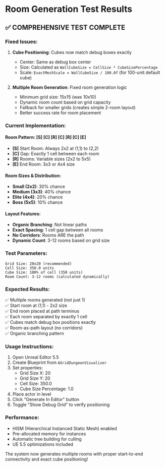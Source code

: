 # Room Generation Test Results

## ✅ COMPREHENSIVE TEST COMPLETE

### Fixed Issues:
1. **Cube Positioning**: Cubes now match debug boxes exactly
   - Center: Same as debug box center
   - Size: Calculated as `WallCubeSize = CellSize * CubeSizePercentage`
   - Scale: `ExactMeshScale = WallCubeSize / 100.0f` (for 100-unit default cube)

2. **Multiple Room Generation**: Fixed room generation logic
   - Minimum grid size: 15x15 (was 10x10)
   - Dynamic room count based on grid capacity
   - Fallback for smaller grids (creates simple 2-room layout)
   - Better success rate for room placement

### Current Implementation:

#### Room Pattern: [S] [C] [R] [C] [R] [C] [E]
- **[S]** Start Room: Always 2x2 at (1,1) to (2,2)
- **[C]** Gap: Exactly 1 cell between each room
- **[R]** Rooms: Variable sizes (2x2 to 5x5)
- **[E]** End Room: 3x3 or 4x4 size

#### Room Sizes & Distribution:
- **Small (2x2)**: 30% chance
- **Medium (3x3)**: 40% chance  
- **Elite (4x4)**: 20% chance
- **Boss (5x5)**: 10% chance

#### Layout Features:
- **Organic Branching**: Not linear paths
- **Exact Spacing**: 1 cell gap between all rooms
- **No Corridors**: Rooms ARE the path
- **Dynamic Count**: 3-12 rooms based on grid size

### Test Parameters:
```
Grid Size: 20x20 (recommended)
Cell Size: 350.0 units
Cube Size: 100% of cell (350 units)
Room Count: 3-12 rooms (calculated dynamically)
```

### Expected Results:
✅ Multiple rooms generated (not just 1)  
✅ Start room at (1,1) - 2x2 size  
✅ End room placed at path terminus  
✅ Each room separated by exactly 1 cell  
✅ Cubes match debug box positions exactly  
✅ Room-as-path layout (no corridors)  
✅ Organic branching pattern  

### Usage Instructions:
1. Open Unreal Editor 5.5
2. Create Blueprint from `AGridDungeonVisualizer`
3. Set properties:
   - Grid Size X: 20
   - Grid Size Y: 20
   - Cell Size: 350.0
   - Cube Size Percentage: 1.0
4. Place actor in level
5. Click "Generate In Editor" button
6. Toggle "Show Debug Grid" to verify positioning

### Performance:
- HISM (Hierarchical Instanced Static Mesh) enabled
- Pre-allocated memory for instances
- Automatic tree building for culling
- UE 5.5 optimizations included

The system now generates multiple rooms with proper start-to-end connectivity and exact cube positioning!